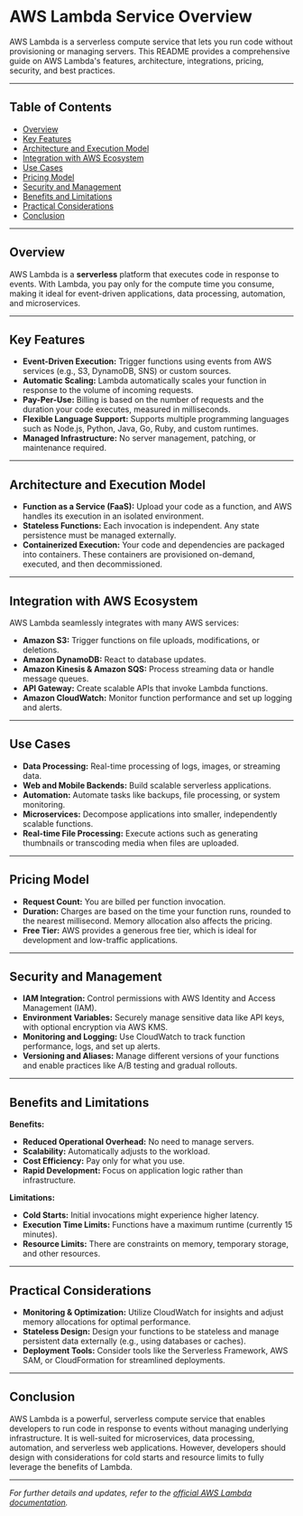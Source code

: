 # AWS Lambda Service Overview

AWS Lambda is a serverless compute service that lets you run code without provisioning or managing servers. This README provides a comprehensive guide on AWS Lambda's features, architecture, integrations, pricing, security, and best practices.

---

## Table of Contents

- [Overview](#overview)
- [Key Features](#key-features)
- [Architecture and Execution Model](#architecture-and-execution-model)
- [Integration with AWS Ecosystem](#integration-with-aws-ecosystem)
- [Use Cases](#use-cases)
- [Pricing Model](#pricing-model)
- [Security and Management](#security-and-management)
- [Benefits and Limitations](#benefits-and-limitations)
- [Practical Considerations](#practical-considerations)
- [Conclusion](#conclusion)

---

## Overview

AWS Lambda is a **serverless** platform that executes code in response to events. With Lambda, you pay only for the compute time you consume, making it ideal for event-driven applications, data processing, automation, and microservices.

---

## Key Features

- **Event-Driven Execution:** Trigger functions using events from AWS services (e.g., S3, DynamoDB, SNS) or custom sources.
- **Automatic Scaling:** Lambda automatically scales your function in response to the volume of incoming requests.
- **Pay-Per-Use:** Billing is based on the number of requests and the duration your code executes, measured in milliseconds.
- **Flexible Language Support:** Supports multiple programming languages such as Node.js, Python, Java, Go, Ruby, and custom runtimes.
- **Managed Infrastructure:** No server management, patching, or maintenance required.

---

## Architecture and Execution Model

- **Function as a Service (FaaS):** Upload your code as a function, and AWS handles its execution in an isolated environment.
- **Stateless Functions:** Each invocation is independent. Any state persistence must be managed externally.
- **Containerized Execution:** Your code and dependencies are packaged into containers. These containers are provisioned on-demand, executed, and then decommissioned.

---

## Integration with AWS Ecosystem

AWS Lambda seamlessly integrates with many AWS services:
- **Amazon S3:** Trigger functions on file uploads, modifications, or deletions.
- **Amazon DynamoDB:** React to database updates.
- **Amazon Kinesis & Amazon SQS:** Process streaming data or handle message queues.
- **API Gateway:** Create scalable APIs that invoke Lambda functions.
- **Amazon CloudWatch:** Monitor function performance and set up logging and alerts.

---

## Use Cases

- **Data Processing:** Real-time processing of logs, images, or streaming data.
- **Web and Mobile Backends:** Build scalable serverless applications.
- **Automation:** Automate tasks like backups, file processing, or system monitoring.
- **Microservices:** Decompose applications into smaller, independently scalable functions.
- **Real-time File Processing:** Execute actions such as generating thumbnails or transcoding media when files are uploaded.

---

## Pricing Model

- **Request Count:** You are billed per function invocation.
- **Duration:** Charges are based on the time your function runs, rounded to the nearest millisecond. Memory allocation also affects the pricing.
- **Free Tier:** AWS provides a generous free tier, which is ideal for development and low-traffic applications.

---

## Security and Management

- **IAM Integration:** Control permissions with AWS Identity and Access Management (IAM).
- **Environment Variables:** Securely manage sensitive data like API keys, with optional encryption via AWS KMS.
- **Monitoring and Logging:** Use CloudWatch to track function performance, logs, and set up alerts.
- **Versioning and Aliases:** Manage different versions of your functions and enable practices like A/B testing and gradual rollouts.

---

## Benefits and Limitations

**Benefits:**
- **Reduced Operational Overhead:** No need to manage servers.
- **Scalability:** Automatically adjusts to the workload.
- **Cost Efficiency:** Pay only for what you use.
- **Rapid Development:** Focus on application logic rather than infrastructure.

**Limitations:**
- **Cold Starts:** Initial invocations might experience higher latency.
- **Execution Time Limits:** Functions have a maximum runtime (currently 15 minutes).
- **Resource Limits:** There are constraints on memory, temporary storage, and other resources.

---

## Practical Considerations

- **Monitoring & Optimization:** Utilize CloudWatch for insights and adjust memory allocations for optimal performance.
- **Stateless Design:** Design your functions to be stateless and manage persistent data externally (e.g., using databases or caches).
- **Deployment Tools:** Consider tools like the Serverless Framework, AWS SAM, or CloudFormation for streamlined deployments.

---

## Conclusion

AWS Lambda is a powerful, serverless compute service that enables developers to run code in response to events without managing underlying infrastructure. It is well-suited for microservices, data processing, automation, and serverless web applications. However, developers should design with considerations for cold starts and resource limits to fully leverage the benefits of Lambda.

---

*For further details and updates, refer to the [official AWS Lambda documentation](https://aws.amazon.com/lambda/).*
